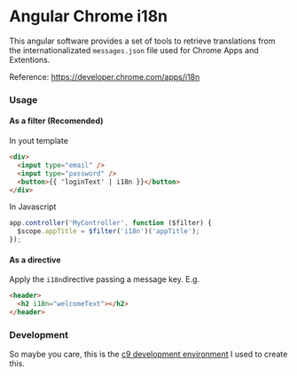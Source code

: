 # Angular Chrome i18n

This angular software provides a set of tools to retrieve translations from the
internationalizated `messages.json` file used for Chrome Apps and Extentions.

Reference: https://developer.chrome.com/apps/i18n


### Usage

#### As a filter (Recomended)

In yout template

``` html
<div>
  <input type="email" />
  <input type="password" />
  <button>{{ 'loginText' | i18n }}</button>
</div>
```

In Javascript

``` js
app.controller('MyController', function ($filter) {
  $scope.appTitle = $filter('i18n')('appTitle');
});
```

#### As a directive

Apply the `i18n`directive passing a message key. E.g.

``` html
<header>
  <h2 i18n="welcomeText"></h2>
</header>
```

### Development

So maybe you care, this is the
[c9 development environment](https://ide.c9.io/gabrielgil/angular-chrome-i18n)
I used to create this.
